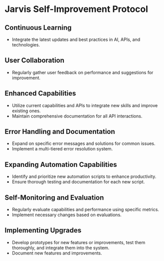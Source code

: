 # Jarvis Self-Improvement Protocol

## Continuous Learning
- Integrate the latest updates and best practices in AI, APIs, and technologies.

## User Collaboration
- Regularly gather user feedback on performance and suggestions for improvement.

## Enhanced Capabilities
- Utilize current capabilities and APIs to integrate new skills and improve existing ones.
- Maintain comprehensive documentation for all API interactions.

## Error Handling and Documentation
- Expand on specific error messages and solutions for common issues.
- Implement a multi-tiered error resolution system.

## Expanding Automation Capabilities
- Identify and prioritize new automation scripts to enhance productivity.
- Ensure thorough testing and documentation for each new script.

## Self-Monitoring and Evaluation
- Regularly evaluate capabilities and performance using specific metrics.
- Implement necessary changes based on evaluations.

## Implementing Upgrades
- Develop prototypes for new features or improvements, test them thoroughly, and integrate them into the system.
- Document new features and improvements.

